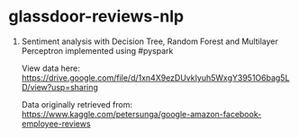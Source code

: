# glassdoor-reviews-nlp

1. Sentiment analysis with Decision Tree, Random Forest and Multilayer Perceptron implemented using #pyspark

   View data here: https://drive.google.com/file/d/1xn4X9ezDUvkIyuh5WxgY3951O6bag5LD/view?usp=sharing

   Data originally retrieved from: https://www.kaggle.com/petersunga/google-amazon-facebook-employee-reviews
